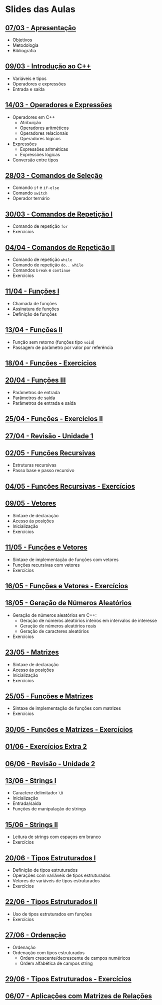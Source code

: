 # Slides das Aulas

## [07/03 - Apresentação](./slides/01-intro/01-intro.html)
 - Objetivos
 - Metodologia
 - Bibliografia

## [09/03 - Introdução ao C++](./slides/02-cpp/02-cpp.html)
 - Variáveis e tipos
 - Operadores e expressões
 - Entrada e saída

## [14/03 - Operadores e Expressões](./slides/03-op_e_exp/03-op_e_exp.html)
 - Operadores em C++
   - Atribuição
   - Operadores aritméticos
   - Operadores relacionais
   - Operadores lógicos
- Expressões
   - Expressões aritméticas
   - Expressões lógicas
- Conversão entre tipos

## [28/03 - Comandos de Seleção](./slides/04-comandos_selecao/04-comandos_selecao.html)
- Comando `if` e `if-else`
- Comando `switch`
- Operador ternário

## [30/03 - Comandos de Repetição I](./slides/05-comando_repeticao_for/05-comando_repeticao_for.html)
- Comando de repetição `for`
- Exercícios

## [04/04 - Comandos de Repetição II](./slides/06-comando_repeticao_while/06-comando_repeticao_while.html)
- Comando de repetição `while`
- Comando de repetição `do.. while`
- Comandos `break` e `continue`
- Exercícios

## [11/04 - Funções I](./slides/07-funcoes1/07-funcoes1.html)
- Chamada de funções
- Assinatura de funções
- Definição de funções

## [13/04 - Funções II](./slides/08-funcoes2/08-funcoes2.html)
- Função sem retorno (funções tipo `void`)
- Passagem de parâmetro por valor por referência

## [18/04 - Funções - Exercícios](./slides/exercicios_funcoes/exercicios_funcoes.html)

## [20/04 - Funções III](./slides/09-funcoes3/09-funcoes3.html)
- Parâmetros de entrada
- Parâmetros de saída
- Parâmetros de entrada e saída

## [25/04 - Funções - Exercícios II](./slides/exercicios_funcoes2/exercicios_funcoes2.html)

## [27/04 - Revisão - Unidade 1](./slides/revisao_unidade1/revisao_unidade1.html)

## [02/05 - Funções Recursivas](./slides/10-funcoes_rec/10-funcoes_rec.html)
- Estruturas recursivas
- Passo base e passo recursivo

## [04/05 - Funções Recursivas - Exercícios](./slides/exercicios_funcoes_rec/exercicios_funcoes_rec.html)

## [09/05 - Vetores](./slides/11-vetores/11-vetores.html)
- Sintaxe de declaração
- Acesso às posições
- Inicialização
- Exercícios

## [11/05 - Funções e Vetores](./slides/12-funcoes_e_vetores/12-funcoes_e_vetores.html)
- Sintaxe de implementação de funções com vetores
- Funções recursivas com vetores
- Exercícios

## [16/05 - Funções e Vetores - Exercícios](./slides/exercicios_funcoes_e_vetores/exercicios_funcoes_e_vetores.html)

## [18/05 - Geração de Números Aleatórios](./slides/13-numeros_aleatorios/13-numeros_aleatorios.html)
- Geração de números aleatórios em C++:
  - Geração de números aleatórios inteiros em intervalos de interesse
  - Geração de números aleatórios reais
  - Geração de caracteres aleatórios
- Exercícios

## [23/05 - Matrizes](./slides/14-matrizes/14-matrizes.html)
- Sintaxe de declaração
- Acesso às posições
- Inicialização
- Exercícios

## [25/05 - Funções e Matrizes](./slides/15-funcoes_e_matrizes/15-funcoes_e_matrizes.html)
- Sintaxe de implementação de funções com matrizes
- Exercícios

## [30/05 - Funções e Matrizes - Exercícios](./slides/exercicios_funcoes_e_matrizes/exercicios_funcoes_e_matrizes.html)

## [01/06 - Exercícios Extra 2](./slides/multiplicacao_matricial/multiplicacao_matricial.html)

## [06/06 - Revisão - Unidade 2](./slides/revisao_unidade2/revisao_unidade2.html)

## [13/06 - Strings I](./slides/16-strings1/16-strings1.html)
- Caractere delimitador `\0`
- Inicialização
- Entrada/saída
- Funções de manipulação de strings

## [15/06 - Strings II](./slides/17-strings2/17-strings2.html)
- Leitura de strings com espaços em branco
- Exercícios

## [20/06 - Tipos Estruturados I](./slides/18-tipos_estruturados1/18-tipos_estruturados1.html)
- Definição de tipos estruturados
- Operações com variáveis de tipos estruturados
- Vetores de variáveis de tipos estruturados
- Exercícios

## [22/06 - Tipos Estruturados II](./slides/19-tipos_estruturados2/19-tipos_estruturados2.html)
- Uso de tipos estruturados em funções
- Exercícios

## [27/06 - Ordenação](./slides/20-ordenacao/20-ordenacao.html)
- Ordenação
- Ordenação com tipos estruturados
  - Ordem crescente/decrescente de campos numéricos
  - Ordem alfabética de campos string

## [29/06 - Tipos Estruturados - Exercícios](./slides/exercicios_tipos_estruturados/exercicios_tipos_estruturados.html)

## [06/07 - Aplicações com Matrizes de Relações](./slides/21-aplicacoes/21-aplicacoes.html)

<!--

## [24/11 - Strings - Exercícios](./exercicios_strings)

## [15/12 - Revisão - Unidade 3](./revisao_unidade3/)

## [08/06 - Funções e Matrizes - Exercícios](./15a-funcoes_e_matrizes_exercicios)

-->